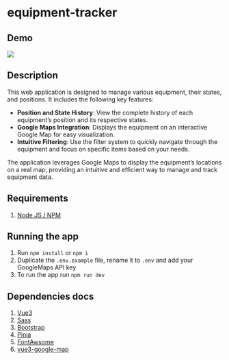 # equipment-tracker

## Demo

![](https://imgur.com/kFGmTi3.gif)

## Description

This web application is designed to manage various equipment, their states, and positions. It includes the following key features:

- **Position and State History**: View the complete history of each equipment’s position and its respective states.
- **Google Maps Integration**: Displays the equipment on an interactive Google Map for easy visualization.
- **Intuitive Filtering**: Use the filter system to quickly navigate through the equipment and focus on specific items based on your needs.

The application leverages Google Maps to display the equipment’s locations on a real map, providing an intuitive and efficient way to manage and track equipment data.

## Requirements

1. [Node JS / NPM](https://nodejs.org/en)

## Running the app

1. Run `npm install` or `npm i`
2. Duplicate the `.env.example` file, rename it to `.env` and add your GoogleMaps API key
3. To run the app run `npm run dev`

## Dependencies docs

1. [Vue3](https://vuejs.org/)
2. [Sass](https://sass-lang.com/documentation)
3. [Bootstrap](https://getbootstrap.com/docs/5.3/getting-started/introduction/)
4. [Pinia](https://pinia.vuejs.org/)
5. [FontAwsome](https://fontawesome.com/)
6. [vue3-google-map](https://www.npmjs.com/package/vue3-google-map)
